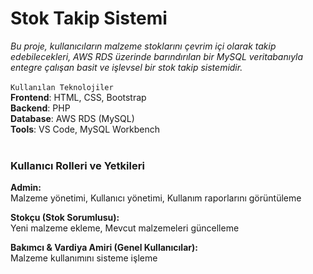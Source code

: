 # Stok Takip Sistemi </br> 
*Bu proje, kullanıcıların malzeme stoklarını çevrim içi olarak takip edebilecekleri, AWS RDS üzerinde barındırılan bir MySQL veritabanıyla entegre çalışan basit ve işlevsel bir stok takip sistemidir.* </br> </br>
`Kullanılan Teknolojiler` </br>
**Frontend**: HTML, CSS, Bootstrap </br>
**Backend**: PHP </br>
**Database**: AWS RDS (MySQL) </br>
**Tools**: VS Code, MySQL Workbench </br> </br>

### Kullanıcı Rolleri ve Yetkileri
**Admin:** </br> 
Malzeme yönetimi,
Kullanıcı yönetimi,
Kullanım raporlarını görüntüleme </br>

**Stokçu (Stok Sorumlusu):** </br>
Yeni malzeme ekleme,
Mevcut malzemeleri güncelleme </br>

**Bakımcı & Vardiya Amiri (Genel Kullanıcılar):** </br>
Malzeme kullanımını sisteme işleme
